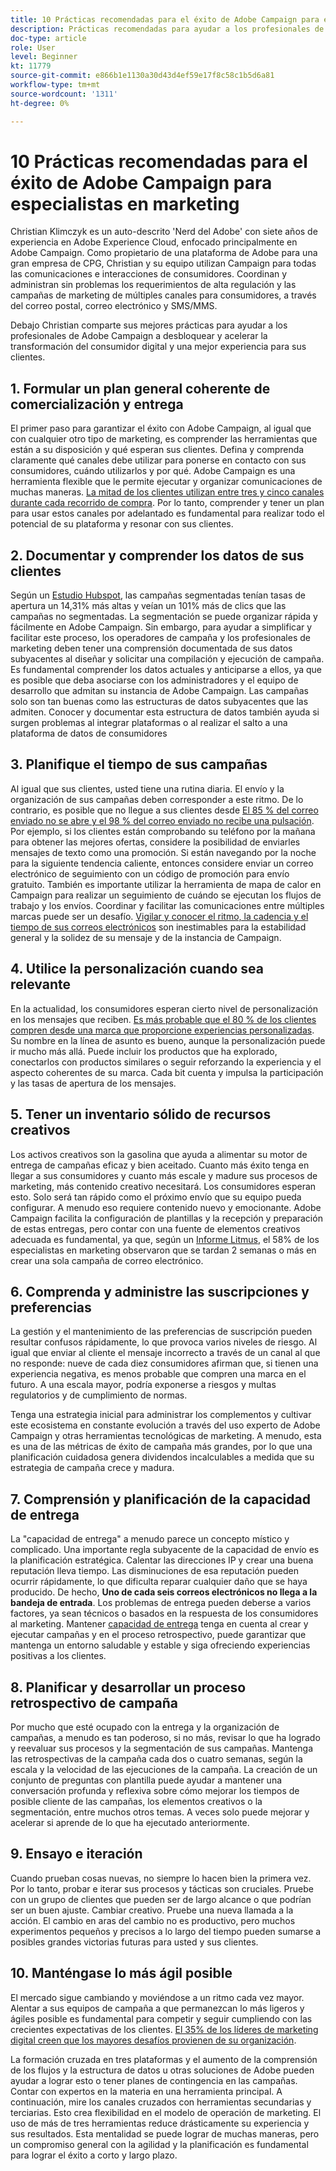 ```yaml
---
title: 10 Prácticas recomendadas para el éxito de Adobe Campaign para especialistas en marketing
description: Prácticas recomendadas para ayudar a los profesionales de Adobe Campaign a desbloquear y acelerar la transformación del consumidor digital y ofrecer una mejor experiencia a sus clientes.
doc-type: article
role: User
level: Beginner
kt: 11779
source-git-commit: e866b1e1130a30d43d4ef59e17f8c58c1b5d6a81
workflow-type: tm+mt
source-wordcount: '1311'
ht-degree: 0%

---
```



# 10 Prácticas recomendadas para el éxito de Adobe Campaign para especialistas en marketing

Christian Klimczyk es un auto-descrito &#39;Nerd del Adobe&#39; con siete años de experiencia en Adobe Experience Cloud, enfocado principalmente en Adobe Campaign. Como propietario de una plataforma de Adobe para una gran empresa de CPG, Christian y su equipo utilizan Campaign para todas las comunicaciones e interacciones de consumidores. Coordinan y administran sin problemas los requerimientos de alta regulación y las campañas de marketing de múltiples canales para consumidores, a través del correo postal, correo electrónico y SMS/MMS.

Debajo Christian comparte sus mejores prácticas para ayudar a los profesionales de Adobe Campaign a desbloquear y acelerar la transformación del consumidor digital y una mejor experiencia para sus clientes.


## 1. Formular un plan general coherente de comercialización y entrega

El primer paso para garantizar el éxito con Adobe Campaign, al igual que con cualquier otro tipo de marketing, es comprender las herramientas que están a su disposición y qué esperan sus clientes. Defina y comprenda claramente qué canales debe utilizar para ponerse en contacto con sus consumidores, cuándo utilizarlos y por qué. Adobe Campaign es una herramienta flexible que le permite ejecutar y organizar comunicaciones de muchas maneras. [La mitad de los clientes utilizan entre tres y cinco canales durante cada recorrido de compra](https://www.mckinsey.com/capabilities/operations/our-insights/redefine-the-omnichannel-approach-focus-on-what-truly-matters). Por lo tanto, comprender y tener un plan para usar estos canales por adelantado es fundamental para realizar todo el potencial de su plataforma y resonar con sus clientes.


## 2. Documentar y comprender los datos de sus clientes

Según un [Estudio Hubspot](https://www.linkedin.com/pulse/customer-segmentation-effective-b2b-business-industry-sabreen), las campañas segmentadas tenían tasas de apertura un 14,31% más altas y veían un 101% más de clics que las campañas no segmentadas. La segmentación se puede organizar rápida y fácilmente en Adobe Campaign. Sin embargo, para ayudar a simplificar y facilitar este proceso, los operadores de campaña y los profesionales de marketing deben tener una comprensión documentada de sus datos subyacentes al diseñar y solicitar una compilación y ejecución de campaña. Es fundamental comprender los datos actuales y anticiparse a ellos, ya que es posible que deba asociarse con los administradores y el equipo de desarrollo que admitan su instancia de Adobe Campaign. Las campañas solo son tan buenas como las estructuras de datos subyacentes que las admiten. Conocer y documentar esta estructura de datos también ayuda si surgen problemas al integrar plataformas o al realizar el salto a una plataforma de datos de consumidores


## 3. Planifique el tiempo de sus campañas

Al igual que sus clientes, usted tiene una rutina diaria. El envío y la organización de sus campañas deben corresponder a este ritmo. De lo contrario, es posible que no llegue a sus clientes desde [El 85 % del correo enviado no se abre y el 98 % del correo enviado no recibe una pulsación](https://www.validity.com/resource-center/state-of-email-2021/). Por ejemplo, si los clientes están comprobando su teléfono por la mañana para obtener las mejores ofertas, considere la posibilidad de enviarles mensajes de texto como una promoción. Si están navegando por la noche para la siguiente tendencia caliente, entonces considere enviar un correo electrónico de seguimiento con un código de promoción para envío gratuito. También es importante utilizar la herramienta de mapa de calor en Campaign para realizar un seguimiento de cuándo se ejecutan los flujos de trabajo y los envíos. Coordinar y facilitar las comunicaciones entre múltiples marcas puede ser un desafío. [Vigilar y conocer el ritmo, la cadencia y el tiempo de sus correos electrónicos](https://experienceleaguecommunities.adobe.com/t5/adobe-campaign-classic-blogs/predictive-send-time-optimization-with-adobe-campaign/ba-p/561554) son inestimables para la estabilidad general y la solidez de su mensaje y de la instancia de Campaign.


## 4. Utilice la personalización cuando sea relevante

En la actualidad, los consumidores esperan cierto nivel de personalización en los mensajes que reciben. [Es más probable que el 80 % de los clientes compren desde una marca que proporcione experiencias personalizadas](https://us.epsilon.com/power-of-me). Su nombre en la línea de asunto es bueno, aunque la personalización puede ir mucho más allá. Puede incluir los productos que ha explorado, conectarlos con productos similares o seguir reforzando la experiencia y el aspecto coherentes de su marca. Cada bit cuenta y impulsa la participación y las tasas de apertura de los mensajes.


## 5. Tener un inventario sólido de recursos creativos

Los activos creativos son la gasolina que ayuda a alimentar su motor de entrega de campañas eficaz y bien aceitado. Cuanto más éxito tenga en llegar a sus consumidores y cuanto más escale y madure sus procesos de marketing, más contenido creativo necesitará. Los consumidores esperan esto. Solo será tan rápido como el próximo envío que su equipo pueda configurar. A menudo eso requiere contenido nuevo y emocionante. Adobe Campaign facilita la configuración de plantillas y la recepción y preparación de estas entregas, pero contar con una fuente de elementos creativos adecuada es fundamental, ya que, según un [Informe Litmus](https://www.litmus.com/resources/state-of-email/), el 58% de los especialistas en marketing observaron que se tardan 2 semanas o más en crear una sola campaña de correo electrónico.


## 6. Comprenda y administre las suscripciones y preferencias

La gestión y el mantenimiento de las preferencias de suscripción pueden resultar confusos rápidamente, lo que provoca varios niveles de riesgo. Al igual que enviar al cliente el mensaje incorrecto a través de un canal al que no responde: nueve de cada diez consumidores afirman que, si tienen una experiencia negativa, es menos probable que compren una marca en el futuro. A una escala mayor, podría exponerse a riesgos y multas regulatorios y de cumplimiento de normas.

Tenga una estrategia inicial para administrar los complementos y cultivar este ecosistema en constante evolución a través del uso experto de Adobe Campaign y otras herramientas tecnológicas de marketing. A menudo, esta es una de las métricas de éxito de campaña más grandes, por lo que una planificación cuidadosa genera dividendos incalculables a medida que su estrategia de campaña crece y madura.


## 7. Comprensión y planificación de la capacidad de entrega

La &quot;capacidad de entrega&quot; a menudo parece un concepto místico y complicado. Una importante regla subyacente de la capacidad de envío es la planificación estratégica. Calentar las direcciones IP y crear una buena reputación lleva tiempo. Las disminuciones de esa reputación pueden ocurrir rápidamente, lo que dificulta reparar cualquier daño que se haya producido. De hecho, **Uno de cada seis correos electrónicos no llega a la bandeja de entrada**. Los problemas de entrega pueden deberse a varios factores, ya sean técnicos o basados en la respuesta de los consumidores al marketing. Mantener [capacidad de entrega](https://business.adobe.com/products/campaign/email-deliverability.html) tenga en cuenta al crear y ejecutar campañas y en el proceso retrospectivo, puede garantizar que mantenga un entorno saludable y estable y siga ofreciendo experiencias positivas a los clientes.


## 8. Planificar y desarrollar un proceso retrospectivo de campaña

Por mucho que esté ocupado con la entrega y la organización de campañas, a menudo es tan poderoso, si no más, revisar lo que ha logrado y reevaluar sus procesos y la segmentación de sus campañas. Mantenga las retrospectivas de la campaña cada dos o cuatro semanas, según la escala y la velocidad de las ejecuciones de la campaña. La creación de un conjunto de preguntas con plantilla puede ayudar a mantener una conversación profunda y reflexiva sobre cómo mejorar los tiempos de posible cliente de las campañas, los elementos creativos o la segmentación, entre muchos otros temas. A veces solo puede mejorar y acelerar si aprende de lo que ha ejecutado anteriormente.



## 9. Ensayo e iteración

Cuando prueban cosas nuevas, no siempre lo hacen bien la primera vez. Por lo tanto, probar e iterar sus procesos y tácticas son cruciales. Pruebe con un grupo de clientes que pueden ser de largo alcance o que podrían ser un buen ajuste. Cambiar creativo. Pruebe una nueva llamada a la acción. El cambio en aras del cambio no es productivo, pero muchos experimentos pequeños y precisos a lo largo del tiempo pueden sumarse a posibles grandes victorias futuras para usted y sus clientes.



## 10. Manténgase lo más ágil posible

El mercado sigue cambiando y moviéndose a un ritmo cada vez mayor. Alentar a sus equipos de campaña a que permanezcan lo más ligeros y ágiles posible es fundamental para competir y seguir cumpliendo con las crecientes expectativas de los clientes. [El 35% de los líderes de marketing digital creen que los mayores desafíos provienen de su organización](https://www.gartner.com/en/newsroom/press-releases/gartner-says-35--of-digital-marketing-leaders-believe-the-bigges).

La formación cruzada en tres plataformas y el aumento de la comprensión de los flujos y la estructura de datos u otras soluciones de Adobe pueden ayudar a lograr esto o tener planes de contingencia en las campañas. Contar con expertos en la materia en una herramienta principal. A continuación, mire los canales cruzados con herramientas secundarias y terciarias. Esto crea flexibilidad en el modelo de operación de marketing. El uso de más de tres herramientas reduce drásticamente su experiencia y sus resultados. Esta mentalidad se puede lograr de muchas maneras, pero un compromiso general con la agilidad y la planificación es fundamental para lograr el éxito a corto y largo plazo.
